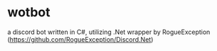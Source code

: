 # wotbot
a discord bot written in C#, utilizing .Net wrapper by RogueException (https://github.com/RogueException/Discord.Net)
